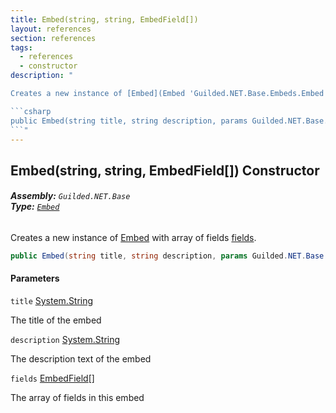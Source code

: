 ```yaml
---
title: Embed(string, string, EmbedField[])
layout: references
section: references
tags:
  - references
  - constructor
description: "

Creates a new instance of [Embed](Embed 'Guilded.NET.Base.Embeds.Embed') with array of fields [fields](Embed.Embed(string,string,EmbedField[])#Guilded.NET.Base.Embeds.Embed.Embed(string,string,Guilded.NET.Base.Embeds.EmbedField[]).fields 'Guilded.NET.Base.Embeds.Embed.Embed(string, string, Guilded.NET.Base.Embeds.EmbedField[]).fields').

```csharp
public Embed(string title, string description, params Guilded.NET.Base.Embeds.EmbedField[] fields);
```"
---
```


## Embed(string, string, EmbedField[]) Constructor
###### **Assembly:** `Guilded.NET.Base`<br/>**Type:** [`Embed`](Embed 'Guilded.NET.Base.Embeds.Embed')

Creates a new instance of [Embed](Embed 'Guilded.NET.Base.Embeds.Embed') with array of fields [fields](Embed.Embed(string,string,EmbedField[])#Guilded.NET.Base.Embeds.Embed.Embed(string,string,Guilded.NET.Base.Embeds.EmbedField[]).fields 'Guilded.NET.Base.Embeds.Embed.Embed(string, string, Guilded.NET.Base.Embeds.EmbedField[]).fields').

```csharp
public Embed(string title, string description, params Guilded.NET.Base.Embeds.EmbedField[] fields);
```
#### Parameters

<a name='Guilded.NET.Base.Embeds.Embed.Embed(string,string,Guilded.NET.Base.Embeds.EmbedField[]).title'></a>

`title` [System.String](https://docs.microsoft.com/en-us/dotnet/api/System.String 'System.String')

The title of the embed

<a name='Guilded.NET.Base.Embeds.Embed.Embed(string,string,Guilded.NET.Base.Embeds.EmbedField[]).description'></a>

`description` [System.String](https://docs.microsoft.com/en-us/dotnet/api/System.String 'System.String')

The description text of the embed

<a name='Guilded.NET.Base.Embeds.Embed.Embed(string,string,Guilded.NET.Base.Embeds.EmbedField[]).fields'></a>

`fields` [EmbedField](EmbedField 'Guilded.NET.Base.Embeds.EmbedField')[[]](https://docs.microsoft.com/en-us/dotnet/api/System.Array 'System.Array')

The array of fields in this embed